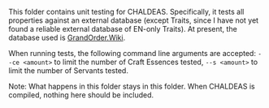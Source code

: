 This folder contains unit testing for CHALDEAS. Specifically, it tests all properties against an external database (except Traits, since I have not yet found a reliable external database of EN-only Traits). At present, the database used is [GrandOrder.Wiki](grandorder.wiki).

When running tests, the following command line arguments are accepted:
`--ce <amount>` to limit the number of Craft Essences tested,
`--s <amount>` to limit the number of Servants tested.

Note: What happens in this folder stays in this folder. When CHALDEAS is compiled, nothing here should be included.
